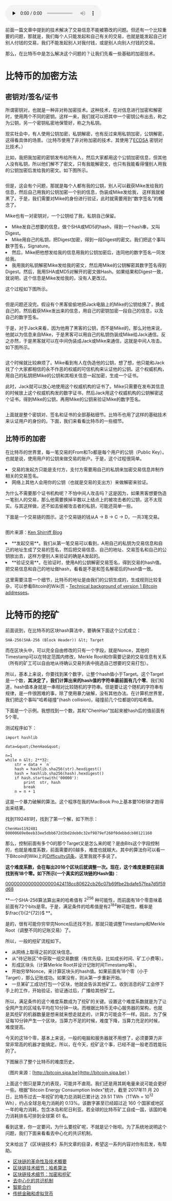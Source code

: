 <audio id="audio" title="65 |  区块链技术细节：加密和挖矿" controls="" preload="none"><source id="mp3" src="https://static001.geekbang.org/resource/audio/4e/23/4ead5d0450cec7fd2fee063f08915023.mp3"></audio>

前面一篇文章中提到的技术解决了交易信息不能被篡改的问题。但还有一个比较重要的问题，那就是，我们每个人只能发起和自己有关的交易，也就是能发起自己对别人付钱的交易，我们不能发起别人对我付钱，或是别人向别人付钱的交易。

那么，在比特币中是怎么解决这个问题的？让我们先看一些基础的加密技术。

# 比特币的加密方法

## 密钥对/签名/证书

所谓密钥对，也就是一种非对称加密技术。这种技术，在对信息进行加密和解密时，使用两个不同的密钥。这样一来，我们就可以把其中一个密钥公布出去，称之为公钥，另一个密钥私密地保管好，称之为私钥。

现实社会中，有人使用公钥加密，私钥解密，也有反过来用私钥加密，公钥解密，这得看具体的场景。（比特币使用了非对称加密的技术，其使用了[ECDSA](https://en.wikipedia.org/wiki/Elliptic_Curve_Digital_Signature_Algorithm) 密钥对比技术。）

比如，我把我加密的密钥发布给所有人，然后大家都用这个公钥加密信息，但其他人没有私钥，所以他们解不了密文，只有我能解密文，也只有我能看得懂别人用我的公钥加密后发给我的密文。如下图所示。

<img src="https://static001.geekbang.org/resource/image/ee/71/ee63472f10b0c179a5c3c58d47d9f271.png" alt="" />

但是，这会有个问题，那就是每个人都有我的公钥，别人可以截获Mike发给我的信息，然后自己用我的公钥加密一个别的信息，伪装成Mike发给我， 这样我就被黑了。于是，我们需要对Mike的身份进行验证，此时就需要用到“数字签名”的概念了。

Mike也有一对密钥对，一个公钥给了我，私钥自己保留。

<li>
Mike发自己想要的信息，做个SHA或MD5的hash，得到一个hash串，又叫Digest。
</li>
<li>
Mike用自己的私钥，把Digest加密，得到一段Digest的密文。我们把这个事叫数字签名，Signature。
</li>
<li>
然后，Mike把他想发给我的信息用我的公钥加密后，连同他的数字签名一同发给我。
</li>
<li>
我用我的私钥解密Mike发给我的密文，然后用Mike的公钥解密其数字签名得到Digest。然后，我用SHA或MD5对解开的密文做Hash。如果结果和Digest一致，就说明，这个信息是Mike发给我的，没有人更改过。
</li>

这个过程如下图所示。

<img src="https://static001.geekbang.org/resource/image/5a/28/5a44ceb1af5a27cc0873cbe4e2571028.png" alt="" />

但是问题还没完。假设有个黑客偷偷地把Jack电脑上的Mike的公钥给换了，换成自己的，然后截获Mike发出来的信息，用自己的密钥加密一段自己的信息，以及自己的数字签名。

于是，对于Jack来看，因为他用了黑客的公钥，而不是Mike的，那么对他来说，他就以为信息来自Mike，于是黑客可以用自己的私钥伪装成Mike给Jack通信。反之亦然，于是黑客就可以在中间伪装成Jack或Mike来通信，这就是中间人攻击。如下图所示。

<img src="https://static001.geekbang.org/resource/image/87/00/876f36ed6a0a617f6356603798f7d700.png" alt="" />

这个时候就比较麻烦了。Mike看到有人在伪造他的公钥，想了想，他只能和Jack找了个大家都相信的永不作恶的权威的可信机构来认证他的公钥。这个权威机构，用自己的私钥把Mike的公钥和其相关信息一起加密，生成一个证书。

此时，Jack就可以放心地使用这个权威机构的证书了。Mike只需要在发布其信息的时候放上这个权威机构发的数字证书，然后Jack用这个权威机构的公钥解密这个证书，得到Mike的公钥，再用Mike的公钥来验证Mike的数字签名。

<img src="https://static001.geekbang.org/resource/image/bb/57/bb3a47bf0b8c84a6c85d864c88739357.png" alt="" />

上面就是整个密钥对、签名和证书的全部基础细节。比特币也用了这样的基础技术来认证用户的身份的。下面，我们来看看比特币的一些细节。

## 比特币的加密

在比特币的世界里，每一笔交易的From和To都是每个用户的公钥（Public Key）。也就是说，使用用户的公钥来做交易的账户。于是，这个过程很简单。

<li>
交易的发起方只能是支付方，支付方需要用自己的私钥来加密交易信息并制作相关的交易签名。
</li>
<li>
网络上其他人会用你的公钥（也就是交易的支出方）来做解密来验证。
</li>

为什么不需要那个证书机构呢？不怕中间人攻击吗？这是因为，如果黑客想要伪造一笔别人的交易，那么他需要换掉半数以上结点上的被攻击者的公钥，这不太现实。与其这样做，还不如去偷被攻击者的私钥，可能还简单一些。

下面是一个交易链的图示。这个交易链的钱从A -&gt; B -&gt; C -&gt; D，一共3笔交易。

<img src="https://static001.geekbang.org/resource/image/fe/a8/feaaa557eab454dd1678415da7f554a8.png" alt="" />

图片来源：[Ken Shirriff Blog](http://www.righto.com/2014/02/bitcoins-hard-way-using-raw-bitcoin.html)

<li>
**发起交易**。我们从第一笔交易可以看到，A用自己的私钥为交易信息和自己的地址生成了交易的签名，然后把交易信息、自己的地址、交易签名和自己的公钥放出去，这样方便别人来验证的确是A发起的。
</li>
<li>
**验证交易**。在验证时，使用A的公钥解密交易签名，得到交易的hash值。把交易信息和自己的地址做hash，看看是不是和签名解密后的hash值一致。
</li>

这里需要注意一个细节，比特币的地址是由我们的公钥生成的，生成规则比较复杂，可以参看Bitcoin的Wiki页 - [Technical background of version 1 Bitcoin addresses](https://en.bitcoin.it/wiki/Technical_background_of_version_1_Bitcoin_addresses)。

# 比特币的挖矿

前面说到，在比特币的区块hash算法中，要确保下面这个公式成立：

```
SHA-256(SHA-256 (Block Header)) &lt; Target

```

而在区块头中，可以完全自由修改的只有一个字段，就是Nonce，其他的Timestamp可以在特定范围内修改，Merkle Root和你需要记录的交易信息有关系（所有的矿工可以自由地从待确认交易列表中挑选自己想要的交易打包）。

所以，基本上来说，你要找到某个数字，让整个hash值小于Target。这个Target是一个数，**其决定了，我们计算出来的hash值的字符串最前面有几个零**。我们知道，hash值本身就是一串相对比较随机的字符串。但是要让这个随机的字符串有规律，是一件很困难的事，除了使用暴力破解，没有其他办法。在计算机世界里，我们把这个事叫&quot;哈希碰撞&quot;(hash collision)，碰撞前几个位都是0的哈希值。

下面是一个示例。我想找到一个数，其和&quot;ChenHao&quot;加起来被hash后的值前面有5个零。

测试程序如下：

```
import hashlib

data=&quot;ChenHao&quot;

n=1
while n &lt; 2**32:
    str = data + `n`
    hash = hashlib.sha256(str).hexdigest()
    hash = hashlib.sha256(hash).hexdigest()
    if hash.startswith('00000'):
        print  str, hash
        break
    n = n + 1

```

这是一个暴力破解的算法。这个程序在我的MacBook Pro上基本要10秒钟才跑得出来结果。

找到1192481时，找到了第一个解，如下所示：

```
ChenHao1192481   
00000669e0eeb33ee5dbb672d3bd2deb0c32ef9879ef260f0debbdcb80121160

```

那么，控制前面有多个0的那个Target又是怎么来的呢？是由Bits这个字段控制的，也就是难度系数，前面需要的0越多，难度也就越大。其中的算法你可以看一下Bitcoin的Wiki上的[Difficulty词条](https://en.bitcoin.it/wiki/Difficulty)，这里我就不多说了。

**这个难度系数，会在每出2016个区块后就调整一次。现在，这个难度是要在前面找到有18个零。如下所示(一个真实的区块链的Hash值)**：

[000000000000000000424118cc80622cb26c07b69fbe2bdafe57fea7d5f59d68](https://blockchain.info/block/000000000000000000424118cc80622cb26c07b69fbe2bdafe57fea7d5f59d68)

**一个SHA-256算法算出来的哈希值有  $2^{256}$ 种可能性，而前面有18个零意味着前面有72个bits是零。于是，满足条件的哈希值是有$2^{184}$种可能性，概率是$\frac{1}{2^{72}}$  **。

是的，很有可能你穷举完Nonce后还找不到，那就只能调整Timestamp和Merkle Root（调整不同的记账交易）了。

所以，一般的挖矿流程如下。

<li>
从网络上取得之前的区块信息。
</li>
<li>
从&quot;待记账区&quot;中获取一组交易数据（有优先级，比如成长时间、矿工小费等）。
</li>
<li>
形成区块头（计算Merkle Root并设计记账时间Timestamp等）。
</li>
<li>
开始穷举Nonce，来计算区块头的hash值。如果前面有18个零（小于Target），那么记账成功。如果没有，则从第一步重新开始。
</li>
<li>
一旦某矿工成功打包一个区块，他就会告诉其他矿工。收到消息的矿工会停下手上的工作，开始验证，验证通过后，广播给其他矿工。
</li>

所以，满足条件的这个难度系数成为了挖矿的关键。设置这个难度系数就是为了让全网产生的区域名平均在10分钟一块。而根据比特币无中心服务器的架构，也就是其挖矿的机器数量是想来就来想走就走的，计算力可能会不一样。因此，为了保证每10分钟产生一个区块，当算力不足的时候，难度下降，当算力充足的时候，难度提高。

今天的这18个零，基本上来说，一般的电脑和服务器就不用想了，必须要算力非常非常高的机器才能搞定。所以，在今天，挖矿这个事，已经不是一般老百姓能玩的了。

下图展示了整个比特币的难度历史。

<img src="https://static001.geekbang.org/resource/image/4d/14/4d7e09ee0c03a807c1c5326d0d5c2e14.png" alt="" /><br />
（图片来源：[http://bitcoin.sipa.be](http://bitcoin.sipa.be) ）

上面这个图只是算力的表现，可能并不直观。我们还是用其耗电量来说可能会更好一些。根据&quot;Bitcoin Energy Consumption Index&quot;统计，截至 2017年11 月 20 日，比特币过去一年挖矿的电力总消耗已累计达 29.51 TWh（1TWh = $10^{12}$ Wh），约占全球总电力消耗的 0.13%。该数字甚至已经超过近 160 个国家或地区一年的电力消耗，包含冰岛和尼日利亚。若全球的比特币矿工自成一国，该国的电力消耗排名可排到全球第 61 名。

看到这里，你一定要问，为什么要挖矿呢，不就是记个账呗。为了系统地说明这个问题，我们下面来看看去中心化的共识机制。

文末给出了《区块链技术》系列文章的目录，希望这一系列内容对你有启发，有帮助。

- [区块链的革命性及技术概要](https://time.geekbang.org/column/article/5197)
- [区块链技术细节：哈希算法](https://time.geekbang.org/column/article/5363)
- [区块链技术细节：加密和挖矿](https://time.geekbang.org/column/article/5438)
- [去中心化的共识机制](https://time.geekbang.org/column/article/5612)
- [智能合约](https://time.geekbang.org/column/article/5623)
- [传统金融和虚拟货币](https://time.geekbang.org/column/article/5636)


